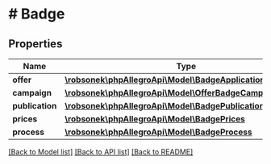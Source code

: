 # # Badge

## Properties

Name | Type | Description | Notes
------------ | ------------- | ------------- | -------------
**offer** | [**\robsonek\phpAllegroApi\Model\BadgeApplicationOffer**](BadgeApplicationOffer.md) |  |
**campaign** | [**\robsonek\phpAllegroApi\Model\OfferBadgeCampaign**](OfferBadgeCampaign.md) |  |
**publication** | [**\robsonek\phpAllegroApi\Model\BadgePublicationTimePolicy**](BadgePublicationTimePolicy.md) |  | [optional]
**prices** | [**\robsonek\phpAllegroApi\Model\BadgePrices**](BadgePrices.md) |  | [optional]
**process** | [**\robsonek\phpAllegroApi\Model\BadgeProcess**](BadgeProcess.md) |  |

[[Back to Model list]](../../README.md#models) [[Back to API list]](../../README.md#endpoints) [[Back to README]](../../README.md)
